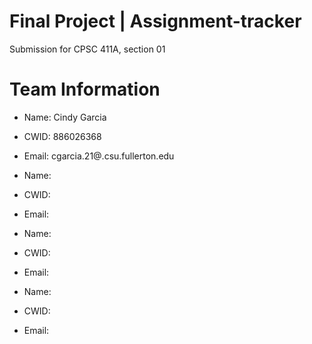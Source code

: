 # Final Project | Assignment-tracker

Submission for CPSC 411A, section 01

# Team Information

* Name: Cindy Garcia
* CWID: 886026368
* Email: cgarcia.21@.csu.fullerton.edu

* Name: 
* CWID:
* Email:

* Name: 
* CWID:
* Email:

* Name: 
* CWID:
* Email: